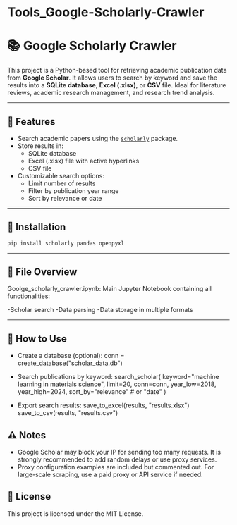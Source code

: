 # Tools_Google-Scholarly-Crawler
# 📚 Google Scholarly Crawler

This project is a Python-based tool for retrieving academic publication data from **Google Scholar**. It allows users to search by keyword and save the results into a **SQLite database**, **Excel (.xlsx)**, or **CSV** file. Ideal for literature reviews, academic research management, and research trend analysis.

---

## 🚀 Features

- Search academic papers using the [`scholarly`](https://github.com/scholarly-python-package/scholarly) package.
- Store results in:
  - SQLite database
  - Excel (.xlsx) file with active hyperlinks
  - CSV file
- Customizable search options:
  - Limit number of results
  - Filter by publication year range
  - Sort by relevance or date

---

## 🧰 Installation

```bash
pip install scholarly pandas openpyxl
```
---

## 📂 File Overview
Goolge_scholarly_crawler.ipynb: Main Jupyter Notebook containing all functionalities:

-Scholar search
-Data parsing
-Data storage in multiple formats

---

## 📝 How to Use
 -  Create a database (optional):
conn = create_database("scholar_data.db")

 - Search publications by keyword:
search_scholar(
    keyword="machine learning in materials science",
    limit=20,
    conn=conn,
    year_low=2018,
    year_high=2024,
    sort_by="relevance"  # or "date"
)

 - Export search results:
save_to_excel(results, "results.xlsx")
save_to_csv(results, "results.csv")


## ⚠️ Notes
 - Google Scholar may block your IP for sending too many requests. It is strongly recommended to add random delays or use proxy services.
 - Proxy configuration examples are included but commented out. For large-scale scraping, use a paid proxy or API service if needed.

## 📄 License
This project is licensed under the MIT License.


